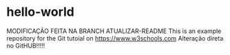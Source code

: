 # hello-world
MODIFICAÇÃO FEITA NA BRANCH ATUALIZAR-README
This is an example repository for the Git tutoial on https://www.w3schools.com
Alteração direta no GitHUB!!!!!
